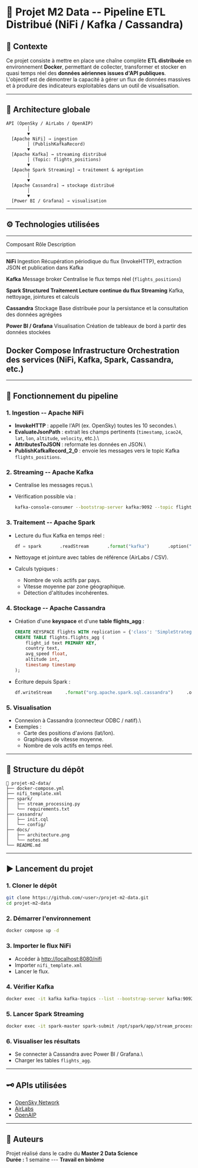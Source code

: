 # 🚀 Projet M2 Data -- Pipeline ETL Distribué (NiFi / Kafka / Cassandra)

## 📌 Contexte

Ce projet consiste à mettre en place une chaîne complète **ETL
distribuée** en environnement **Docker**, permettant de collecter,
transformer et stocker en quasi temps réel des **données aériennes
issues d'API publiques**.\
L'objectif est de démontrer la capacité à gérer un flux de données
massives et à produire des indicateurs exploitables dans un outil de
visualisation.

------------------------------------------------------------------------

## 🧩 Architecture globale

``` text
API (OpenSky / AirLabs / OpenAIP)
        │
        ▼
  [Apache NiFi] → ingestion
        │ (PublishKafkaRecord)
        ▼
  [Apache Kafka] → streaming distribué
        │ (Topic: flights_positions)
        ▼
  [Apache Spark Streaming] → traitement & agrégation
        │
        ▼
  [Apache Cassandra] → stockage distribué
        │
        ▼
  [Power BI / Grafana] → visualisation
```

------------------------------------------------------------------------

## ⚙️ Technologies utilisées

  --------------------------------------------------------------------------
  Composant                   Rôle             Description
  --------------------------- ---------------- -----------------------------
  **NiFi**                    Ingestion        Récupération périodique du
                                               flux (InvokeHTTP), extraction
                                               JSON et publication dans
                                               Kafka

  **Kafka**                   Message broker   Centralise le flux temps réel
                                               (`flights_positions`)

  **Spark Structured          Traitement       Lecture continue du flux
  Streaming**                                  Kafka, nettoyage, jointures
                                               et calculs

  **Cassandra**               Stockage         Base distribuée pour la
                                               persistance et la
                                               consultation des données
                                               agrégées

  **Power BI / Grafana**      Visualisation    Création de tableaux de bord
                                               à partir des données stockées

  **Docker Compose**          Infrastructure   Orchestration des services
                                               (NiFi, Kafka, Spark,
                                               Cassandra, etc.)
  --------------------------------------------------------------------------

------------------------------------------------------------------------

## 🔄 Fonctionnement du pipeline

### 1. **Ingestion -- Apache NiFi**

-   **InvokeHTTP** : appelle l'API (ex. OpenSky) toutes les 10
    secondes.\
-   **EvaluateJsonPath** : extrait les champs pertinents (`timestamp`,
    `icao24`, `lat`, `lon`, `altitude`, `velocity`, etc.).\
-   **AttributesToJSON** : reformate les données en JSON.\
-   **PublishKafkaRecord_2\_0** : envoie les messages vers le topic
    Kafka `flights_positions`.

### 2. **Streaming -- Apache Kafka**

-   Centralise les messages reçus.\

-   Vérification possible via :

    ``` bash
    kafka-console-consumer --bootstrap-server kafka:9092 --topic flights_positions --from-beginning
    ```

### 3. **Traitement -- Apache Spark**

-   Lecture du flux Kafka en temps réel :

    ``` python
    df = spark       .readStream       .format("kafka")       .option("kafka.bootstrap.servers", "kafka:9092")       .option("subscribe", "flights_positions")       .load()
    ```

-   Nettoyage et jointure avec tables de référence (AirLabs / CSV).

-   Calculs typiques :

    -   Nombre de vols actifs par pays.
    -   Vitesse moyenne par zone géographique.
    -   Détection d'altitudes incohérentes.

### 4. **Stockage -- Apache Cassandra**

-   Création d'une **keyspace** et d'une **table flights_agg** :

    ``` sql
    CREATE KEYSPACE flights WITH replication = {'class': 'SimpleStrategy', 'replication_factor': 1};
    CREATE TABLE flights.flights_agg (
        flight_id text PRIMARY KEY,
        country text,
        avg_speed float,
        altitude int,
        timestamp timestamp
    );
    ```

-   Écriture depuis Spark :

    ``` python
    df.writeStream     .format("org.apache.spark.sql.cassandra")     .option("keyspace", "flights")     .option("table", "flights_agg")     .start()
    ```

### 5. **Visualisation**

-   Connexion à Cassandra (connecteur ODBC / natif).\
-   Exemples :
    -   Carte des positions d'avions (lat/lon).
    -   Graphiques de vitesse moyenne.
    -   Nombre de vols actifs en temps réel.

------------------------------------------------------------------------

## 🧱 Structure du dépôt

    📁 projet-m2-data/
    ├── docker-compose.yml
    ├── nifi_template.xml
    ├── spark/
    │   ├── stream_processing.py
    │   └── requirements.txt
    ├── cassandra/
    │   ├── init.cql
    │   └── config/
    ├── docs/
    │   ├── architecture.png
    │   └── notes.md
    └── README.md

------------------------------------------------------------------------

## ▶️ Lancement du projet

### 1. Cloner le dépôt

``` bash
git clone https://github.com/<user>/projet-m2-data.git
cd projet-m2-data
```

### 2. Démarrer l'environnement

``` bash
docker compose up -d
```

### 3. Importer le flux NiFi

-   Accéder à <http://localhost:8080/nifi>
-   Importer `nifi_template.xml`
-   Lancer le flux.

### 4. Vérifier Kafka

``` bash
docker exec -it kafka kafka-topics --list --bootstrap-server kafka:9092
```

### 5. Lancer Spark Streaming

``` bash
docker exec -it spark-master spark-submit /opt/spark/app/stream_processing.py
```

### 6. Visualiser les résultats

-   Se connecter à Cassandra avec Power BI / Grafana.\
-   Charger les tables `flights_agg`.

------------------------------------------------------------------------

## 🗝️ APIs utilisées

-   [OpenSky Network](https://opensky-network.org/apidoc)
-   [AirLabs](https://airlabs.co/docsl)
-   [OpenAIP](https://docs.openaip.net)

------------------------------------------------------------------------

## 🧠 Auteurs

Projet réalisé dans le cadre du **Master 2 Data Science**\
**Durée :** 1 semaine --- **Travail en binôme**
